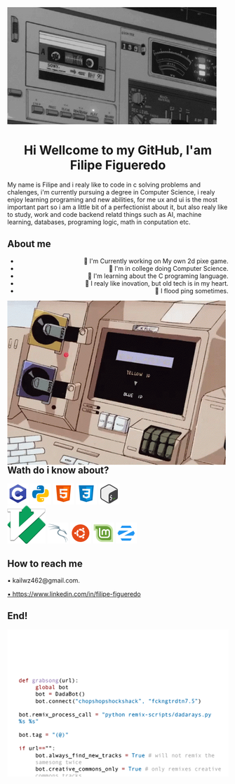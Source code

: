 <img src="https://github.com/kailwz/kailwz/blob/main/images/banner.gif" style="width{: 900;} height{:500;}">

<h1 align="center">Hi Wellcome to my GitHub, I'am Filipe Figueredo</h1>
<p>My name is Filipe and i realy like to code in c solving problems and chalenges, i'm currently pursuing a degree in  Computer Science, i realy enjoy learning programing and new abilities, for me ux and ui is the most important part so i am a little bit of a perfectionist about it, but also realy like to study, work and code backend relatd things such as AI, machine learning, databases, programing logic, math in conputation etc.</p>

<div>
	<h2>About me</h2>
	<ul align="right">
		<li>🔭 I'm Currently working on My own 2d pixe game.</li>
		<li>🔭 I'm in college doing Computer Science.</li>
		<li>🌱 I'm learning about the C programing language.</li>
		<li>🌱 I realy like inovation, but old tech is in my heart.</li>
		<li>🌱 I flood ping sometimes.</li>
	</ul>
	<img src="https://github.com/kailwz/kailwz/blob/main/images/decoration1.gif" align="left">
</div>

<h2>Wath do i know about?</h2>

<div>
	<img src="https://github.com/kailwz/kailwz/blob/main/images/c_icon.png">
	<img src="https://github.com/kailwz/kailwz/blob/main/images/python_icon.png">
	<img src="https://github.com/kailwz/kailwz/blob/main/images/html_icon.png">
	<img src="https://github.com/kailwz/kailwz/blob/main/images/css_icon.png">
	<img src="https://github.com/kailwz/kailwz/blob/main/images/bash_icon.png">
</div>

<div>
	<img src="https://github.com/kailwz/kailwz/blob/main/images/vim_icon.png">
	<img src="https://github.com/kailwz/kailwz/blob/main/images/kali_icon.png">
	<img src="https://github.com/kailwz/kailwz/blob/main/images/ubuntu_icon.png">
	<img src="https://github.com/kailwz/kailwz/blob/main/images/mint_icon.png">
	<img src="https://github.com/kailwz/kailwz/blob/main/images/zorin_icon.png">
</div>

<h2>How to reach me</h2>
<p>▪︎ kailwz462@gmail.com.</p>
<a href="https://www.linkedin.com/in/filipe-figueredo-2ba1b4263?utm_source=share&utm_campaign=share_via&utm_content=profile&utm_medium=android_app">▪︎ https://www.linkedin.com/in/filipe-figueredo</a>

<h2>End!</h2>
<img src="https://github.com/kailwz/kailwz/blob/main/images/decoration2.gif" style="text-decoration: none;">


